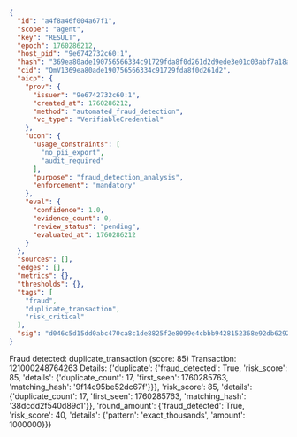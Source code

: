 ```json
{
  "id": "a4f8a46f004a67f1",
  "scope": "agent",
  "key": "RESULT",
  "epoch": 1760286212,
  "host_pid": "9e6742732c60:1",
  "hash": "369ea80ade190756566334c91729fda8f0d261d2d9ede3e01c03abf7a18a81a4",
  "cid": "QmV1369ea80ade190756566334c91729fda8f0d261d2",
  "aicp": {
    "prov": {
      "issuer": "9e6742732c60:1",
      "created_at": 1760286212,
      "method": "automated_fraud_detection",
      "vc_type": "VerifiableCredential"
    },
    "ucon": {
      "usage_constraints": [
        "no_pii_export",
        "audit_required"
      ],
      "purpose": "fraud_detection_analysis",
      "enforcement": "mandatory"
    },
    "eval": {
      "confidence": 1.0,
      "evidence_count": 0,
      "review_status": "pending",
      "evaluated_at": 1760286212
    }
  },
  "sources": [],
  "edges": [],
  "metrics": {},
  "thresholds": {},
  "tags": [
    "fraud",
    "duplicate_transaction",
    "risk_critical"
  ],
  "sig": "d046c5d15dd0abc470ca8c1de8825f2e8099e4cbbb9428152368e92db6292dc1"
}
```

Fraud detected: duplicate_transaction (score: 85)
Transaction: 121000248764263
Details: {'duplicate': {'fraud_detected': True, 'risk_score': 85, 'details': {'duplicate_count': 17, 'first_seen': 1760285763, 'matching_hash': '9f14c95be52dc67f'}}}, 'risk_score': 85, 'details': {'duplicate_count': 17, 'first_seen': 1760285763, 'matching_hash': '38dcdd2f540d89c1'}}, 'round_amount': {'fraud_detected': True, 'risk_score': 40, 'details': {'pattern': 'exact_thousands', 'amount': 1000000}}}